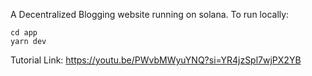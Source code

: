 A Decentralized Blogging website running on solana.
To run locally:  
```
cd app  
yarn dev
```
Tutorial Link: https://youtu.be/PWvbMWyuYNQ?si=YR4jzSpl7wjPX2YB  
